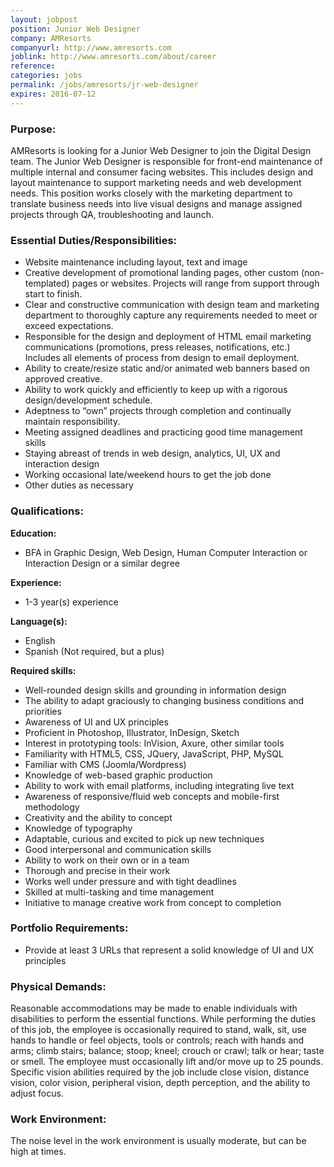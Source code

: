 ```yaml
---
layout: jobpost
position: Junior Web Designer
company: AMResorts
companyurl: http://www.amresorts.com
joblink: http://www.amresorts.com/about/career
reference:
categories: jobs
permalink: /jobs/amresorts/jr-web-designer
expires: 2016-07-12
---
```


### Purpose:

AMResorts is looking for a Junior Web Designer to join the Digital Design team. The Junior Web Designer is responsible for front-end maintenance of multiple internal and consumer facing websites. This includes design and layout maintenance to support marketing needs and web development needs. This position works closely with the marketing department to translate business needs into live visual designs and manage assigned projects through QA, troubleshooting and launch.

### Essential Duties/Responsibilities:

* Website maintenance including layout, text and image
* Creative development of promotional landing pages, other custom (non-templated) pages or websites. Projects will range from support through start to finish.
* Clear and constructive communication with design team and marketing department to thoroughly capture any requirements needed to meet or exceed expectations.
* Responsible for the design and deployment of HTML email marketing communications (promotions, press releases, notifications, etc.) Includes all elements of process from design to email deployment.
* Ability to create/resize static and/or animated web banners based on approved creative.
* Ability to work quickly and efficiently to keep up with a rigorous design/development schedule.
* Adeptness to “own” projects through completion and continually maintain responsibility.
* Meeting assigned deadlines and practicing good time management skills
* Staying abreast of trends in web design, analytics, UI, UX and interaction design
* Working occasional late/weekend hours to get the job done
* Other duties as necessary

### Qualifications:

**Education:**

* BFA in Graphic Design, Web Design, Human Computer Interaction or Interaction Design or a similar degree

**Experience:**

* 1-3 year(s) experience

**Language(s):**

* English
* Spanish (Not required, but a plus)

**Required skills:**

* Well-rounded design skills and grounding in information design
* The ability to adapt graciously to changing business conditions and priorities
* Awareness of UI and UX principles
* Proficient in Photoshop, Illustrator, InDesign, Sketch
* Interest in prototyping tools: InVision, Axure, other similar tools
* Familiarity with HTML5, CSS, JQuery, JavaScript, PHP, MySQL
* Familiar with CMS (Joomla/Wordpress)
* Knowledge of web-based graphic production
* Ability to work with email platforms, including integrating live text
* Awareness of responsive/fluid web concepts and mobile-first methodology
* Creativity and the ability to concept 
* Knowledge of typography
* Adaptable, curious and excited to pick up new techniques
* Good interpersonal and communication skills
* Ability to work on their own or in a team
* Thorough and precise in their work
* Works well under pressure and with tight deadlines
* Skilled at multi-tasking and time management
* Initiative to manage creative work from concept to completion


### Portfolio Requirements:

* Provide at least 3 URLs that represent a solid knowledge of UI and UX principles

### Physical Demands:

Reasonable accommodations may be made to enable individuals with disabilities to perform the essential functions. While performing the duties of this job, the employee is occasionally required to stand, walk, sit, use hands to handle or feel objects, tools or controls; reach with hands and arms; climb stairs; balance; stoop; kneel; crouch or crawl; talk or hear; taste or smell.  The employee must occasionally lift and/or move up to 25 pounds.  Specific vision abilities required by the job include close vision, distance vision, color vision, peripheral vision, depth perception, and the ability to adjust focus.

### Work Environment: 

The noise level in the work environment is usually moderate, but can be high at times.